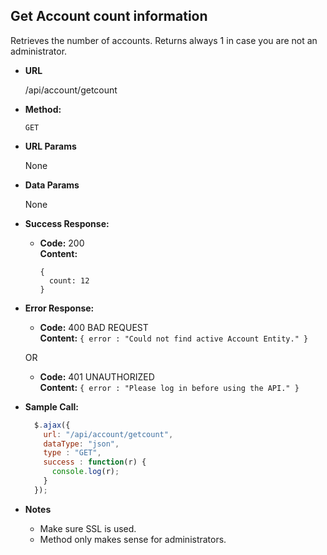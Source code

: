 **Get Account count information**
----
  Retrieves the number of accounts. Returns always 1 in case you are not an administrator. 

* **URL**

  /api/account/getcount

* **Method:**

  `GET`
  
* **URL Params**

  None

* **Data Params**

  None

* **Success Response:**

  * **Code:** 200 <br />
    **Content:**
    ```
    {
      count: 12
    }
    ```

* **Error Response:**

  * **Code:** 400 BAD REQUEST <br />
    **Content:** `{ error : "Could not find active Account Entity." }`

  OR

  * **Code:** 401 UNAUTHORIZED <br />
    **Content:** `{ error : "Please log in before using the API." }`
    
* **Sample Call:**

  ```javascript
    $.ajax({
      url: "/api/account/getcount",
      dataType: "json",
      type : "GET",
      success : function(r) {
        console.log(r);
      }
    });
  ```

* **Notes**

  * Make sure SSL is used.
  * Method only makes sense for administrators.
